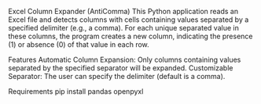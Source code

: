 Excel Column Expander (AntiComma)
This Python application reads an Excel file and detects columns with cells containing values separated by a specified delimiter (e.g., a comma). For each unique separated value in these columns, the program creates a new column, indicating the presence (1) or absence (0) of that value in each row.

Features
Automatic Column Expansion: Only columns containing values separated by the specified separator will be expanded.
Customizable Separator: The user can specify the delimiter (default is a comma).

Requirements
pip install pandas openpyxl
